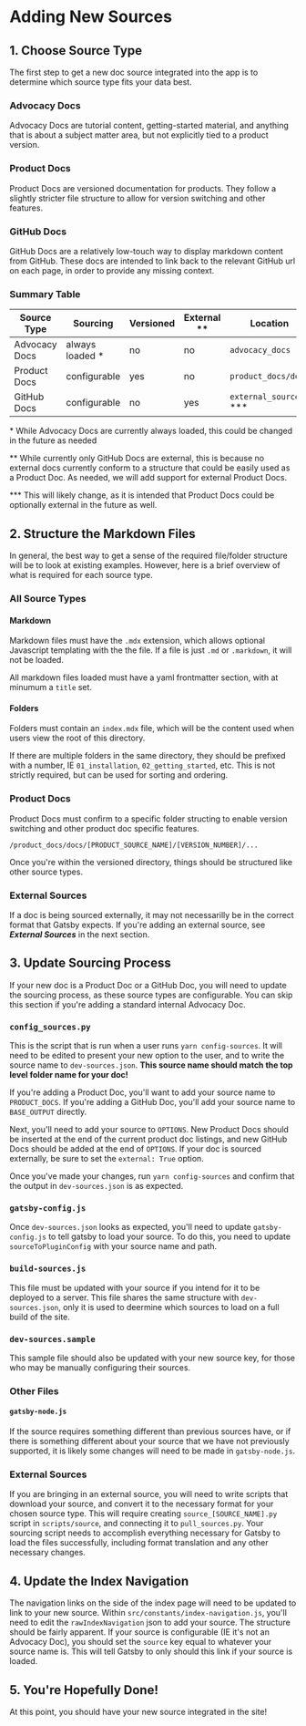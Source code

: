 # Adding New Sources

## 1. Choose Source Type

The first step to get a new doc source integrated into the app is to determine which source type fits your data best.

### Advocacy Docs
Advocacy Docs are tutorial content, getting-started material, and anything that is about a subject matter area, but not explicitly tied to a product version.

### Product Docs
Product Docs are versioned documentation for products. They follow a slightly stricter file structure to allow for version switching and other features.

### GitHub Docs
GitHub Docs are a relatively low-touch way to display markdown content from GitHub. These docs are intended to link back to the relevant GitHub url on each page, in order to provide any missing context.

### Summary Table

| Source Type   | Sourcing        | Versioned | External ** | Location
|---------------|-----------------|-----------|-------------|-------------
| Advocacy Docs | always loaded * | no        | no          | `advocacy_docs`
| Product Docs  | configurable    | yes       | no          | `product_docs/docs`
| GitHub Docs   | configurable    | no        | yes         | `external_sources` ***

\* While Advocacy Docs are currently always loaded, this could be changed in the future as needed

\** While currently only GitHub Docs are external, this is because no external docs currently conform to a structure that could be easily used as a Product Doc. As needed, we will add support for external Product Docs.

\*** This will likely change, as it is intended that Product Docs could be optionally external in the future as well.

## 2. Structure the Markdown Files

In general, the best way to get a sense of the required file/folder structure will be to look at existing examples. However, here is a brief overview of what is required for each source type.

### All Source Types

#### Markdown

Markdown files must have the `.mdx` extension, which allows optional Javascript templating with the the file. If a file is just `.md` or `.markdown`, it will not be loaded.

All markdown files loaded must have a yaml frontmatter section, with at minumum a `title` set.

#### Folders

Folders must contain an `index.mdx` file, which will be the content used when users view the root of this directory.

If there are multiple folders in the same directory, they should be prefixed with a number, IE `01_installation`, `02_getting_started`, etc. This is not strictly required, but can be used for sorting and ordering.

### Product Docs

Product Docs must confirm to a specific folder structing to enable version switching and other product doc specific features.

```/product_docs/docs/[PRODUCT_SOURCE_NAME]/[VERSION_NUMBER]/...```

Once you're within the versioned directory, things should be structured like other source types.

### External Sources

If a doc is being sourced externally, it may not necessarilly be in the correct format that Gatsby expects. If you're adding an external source, see ***External Sources*** in the next section.

## 3. Update Sourcing Process

If your new doc is a Product Doc or a GitHub Doc, you will need to update the sourcing process, as these source types are configurable. You can skip this section if you're adding a standard internal Advocacy Doc.

### `config_sources.py`

This is the script that is run when a user runs `yarn config-sources`. It will need to be edited to present your new option to the user, and to write the source name to `dev-sources.json`. **This source name should match the top level folder name for your doc!** 

If you're adding a Product Doc, you'll want to add your source name to `PRODUCT_DOCS`. If you're adding a GitHub Doc, you'll add your source name to `BASE_OUTPUT` directly.

Next, you'll need to add your source to `OPTIONS`. New Product Docs should be inserted at the end of the current product doc listings, and new GitHub Docs should be added at the end of `OPTIONS`. If your doc is sourced externally, be sure to set the `external: True` option.

Once you've made your changes, run `yarn config-sources` and confirm that the output in `dev-sources.json` is as expected.

### `gatsby-config.js`

Once `dev-sources.json` looks as expected, you'll need to update `gatsby-config.js` to tell gatsby to load your source. To do this, you need to update `sourceToPluginConfig` with your source name and path.

### `build-sources.js`

This file must be updated with your source if you intend for it to be deployed to a server. This file shares the same structure with `dev-sources.json`, only it is used to deermine which sources to load on a full build of the site.

### `dev-sources.sample`

This sample file should also be updated with your new source key, for those who may be manually configuring their sources.

### Other Files

#### `gatsby-node.js`

If the source requires something different than previous sources have, or if there is something different about your source that we have not previously supported, it is likely some changes will need to be made in `gatsby-node.js`.

### External Sources

If you are bringing in an external source, you will need to write scripts that download your source, and convert it to the necessary format for your chosen source type. This will require creating `source_[SOURCE_NAME].py` script in `scripts/source`, and connecting it to `pull_sources.py`. Your sourcing script needs to accomplish everything necessary for Gatsby to load the files successfully, including format translation and any other necessary changes.

## 4. Update the Index Navigation

The navigation links on the side of the index page will need to be updated to link to your new source. Within `src/constants/index-navigation.js`, you'll need to edit the `rawIndexNavigation` json to add your source. The structure should be fairly apparent. If your source is configurable (IE it's not an Advocacy Doc), you should set the `source` key equal to whatever your source name is. This will tell Gatsby to only should this link if your source is loaded.

## 5. You're Hopefully Done!

At this point, you should have your new source integrated in the site!

